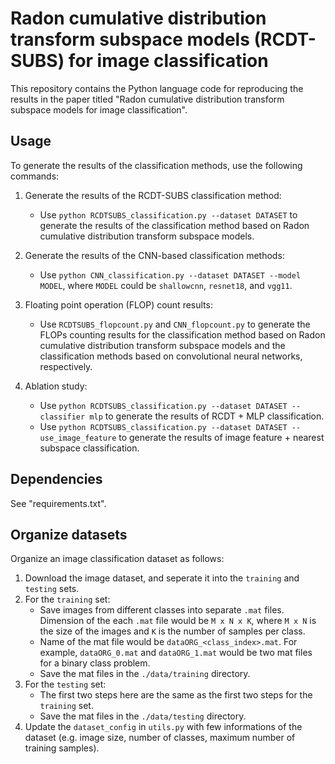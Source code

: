 # Radon cumulative distribution transform subspace models (RCDT-SUBS) for image classification

This repository contains the Python language code for reproducing the results in the paper titled "Radon cumulative distribution transform subspace models for image classification".

## Usage     

To generate the results of the classification methods, use the following commands:

1. Generate the results of the RCDT-SUBS classification method:
    - Use `python RCDTSUBS_classification.py --dataset DATASET` to generate the results of the classification method based on Radon cumulative distribution transform subspace models.

2. Generate the results of the CNN-based classification methods: 
    - Use `python CNN_classification.py --dataset DATASET --model MODEL`, where `MODEL` could be `shallowcnn`, `resnet18`, and `vgg11`.

3. Floating point operation (FLOP) count results: 
    - Use `RCDTSUBS_flopcount.py` and `CNN_flopcount.py` to generate the FLOPs counting results for the classification method based on Radon cumulative distribution transform subspace models and the classification methods based on convolutional neural networks, respectively.

4. Ablation study:
    - Use `python RCDTSUBS_classification.py --dataset DATASET --classifier mlp` to generate the results of RCDT + MLP classification.
    - Use `python RCDTSUBS_classification.py --dataset DATASET --use_image_feature` to generate the results of image feature + nearest subspace classification.

## Dependencies

See "requirements.txt".

## Organize datasets

Organize an image classification dataset as follows:

1. Download the image dataset, and seperate it into the `training` and `testing` sets.
2. For the `training` set: 
    - Save images from different classes into separate `.mat` files. Dimension of the each `.mat` file would be `M x N x K`, where `M x N` is the size of the images and `K` is the number of samples per class.
    - Name of the mat file would be `dataORG_<class_index>.mat`. For example, `dataORG_0.mat` and `dataORG_1.mat` would be two mat files for a binary class problem.
    - Save the mat files in the `./data/training` directory.
3. For the `testing` set:
    - The first two steps here are the same as the first two steps for the `training` set.
    - Save the mat files in the `./data/testing` directory.
4. Update the `dataset_config` in `utils.py` with few informations of the dataset (e.g. image size, number of classes, maximum number of training samples).
